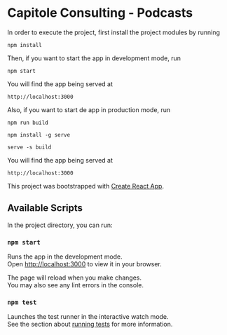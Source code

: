 # Capitole Consulting - Podcasts

In order to execute the project, first install the project modules by running

`npm install`

Then, if you want to start the app in development mode, run

`npm start`

You will find the app being served at

`http://localhost:3000`

Also, if you want to start de app in production mode, run

`npm run build`

`npm install -g serve`

`serve -s build`

You will find the app being served at

`http://localhost:3000`

This project was bootstrapped with [Create React App](https://github.com/facebook/create-react-app).

## Available Scripts

In the project directory, you can run:

### `npm start`

Runs the app in the development mode.\
Open [http://localhost:3000](http://localhost:3000) to view it in your browser.

The page will reload when you make changes.\
You may also see any lint errors in the console.

### `npm test`

Launches the test runner in the interactive watch mode.\
See the section about [running tests](https://facebook.github.io/create-react-app/docs/running-tests) for more information.
